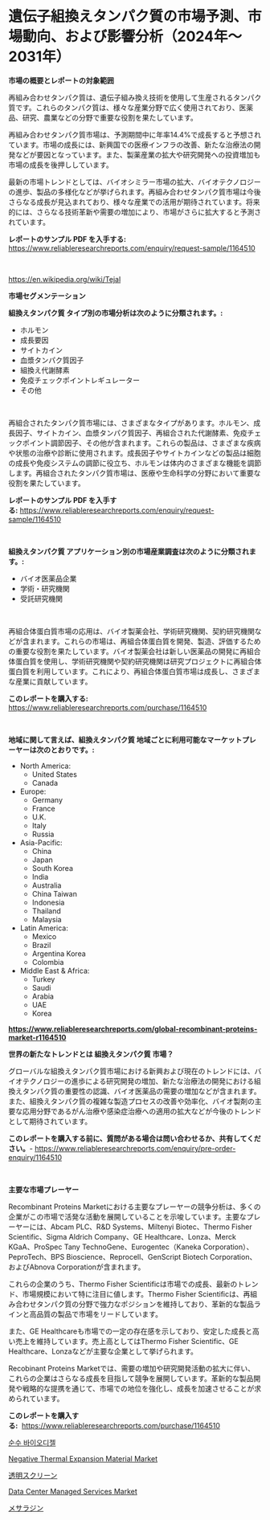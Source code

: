 <p><h1>遺伝子組換えタンパク質の市場予測、市場動向、および影響分析（2024年〜2031年）</h1></p><p><strong>市場の概要とレポートの対象範囲</strong></p>
<p><p>再組み合わせタンパク質は、遺伝子組み換え技術を使用して生産されるタンパク質です。これらのタンパク質は、様々な産業分野で広く使用されており、医薬品、研究、農業などの分野で重要な役割を果たしています。</p><p>再組み合わせタンパク質市場は、予測期間中に年率14.4%で成長すると予想されています。市場の成長には、新興国での医療インフラの改善、新たな治療法の開発などが要因となっています。また、製薬産業の拡大や研究開発への投資増加も市場の成長を後押ししています。</p><p>最新の市場トレンドとしては、バイオシミラー市場の拡大、バイオテクノロジーの進歩、製品の多様化などが挙げられます。再組み合わせタンパク質市場は今後さらなる成長が見込まれており、様々な産業での活用が期待されています。将来的には、さらなる技術革新や需要の増加により、市場がさらに拡大すると予測されています。</p></p>
<p><strong>レポートのサンプル PDF を入手する:</strong> <a href="https://www.reliableresearchreports.com/enquiry/request-sample/1164510">https://www.reliableresearchreports.com/enquiry/request-sample/1164510</a></p>
<p>&nbsp;</p>
<p><a href="https://en.wikipedia.org/wiki/Tejal">https://en.wikipedia.org/wiki/Tejal</a></p>
<p><strong>市場セグメンテーション</strong></p>
<p><strong>組換えタンパク質 タイプ別の市場分析は次のように分類されます。:</strong></p>
<p><ul><li>ホルモン</li><li>成長要因</li><li>サイトカイン</li><li>血漿タンパク質因子</li><li>組換え代謝酵素</li><li>免疫チェックポイントレギュレーター</li><li>その他</li></ul></p>
<p>&nbsp;</p>
<p><p>再組合されたタンパク質市場には、さまざまなタイプがあります。ホルモン、成長因子、サイトカイン、血漿タンパク質因子、再組合された代謝酵素、免疫チェックポイント調節因子、その他が含まれます。これらの製品は、さまざまな疾病や状態の治療や診断に使用されます。成長因子やサイトカインなどの製品は細胞の成長や免疫システムの調節に役立ち、ホルモンは体内のさまざまな機能を調節します。再組合されたタンパク質市場は、医療や生命科学の分野において重要な役割を果たしています。</p></p>
<p><strong>レポートのサンプル PDF を入手する:</strong>&nbsp;<a href="https://www.reliableresearchreports.com/enquiry/request-sample/1164510">https://www.reliableresearchreports.com/enquiry/request-sample/1164510</a></p>
<p>&nbsp;</p>
<p><strong> 組換えタンパク質 アプリケーション別の市場産業調査は次のように分類されます。:</strong></p>
<p><ul><li>バイオ医薬品企業</li><li>学術・研究機関</li><li>受託研究機関</li></ul></p>
<p>&nbsp;</p>
<p><p>再組合体蛋白質市場の応用は、バイオ製薬会社、学術研究機関、契約研究機関などが含まれます。これらの市場は、再組合体蛋白質を開発、製造、評価するための重要な役割を果たしています。バイオ製薬会社は新しい医薬品の開発に再組合体蛋白質を使用し、学術研究機関や契約研究機関は研究プロジェクトに再組合体蛋白質を利用しています。これにより、再組合体蛋白質市場は成長し、さまざまな産業に貢献しています。</p></p>
<p><strong>このレポートを購入する:</strong>&nbsp; <a href="https://www.reliableresearchreports.com/purchase/1164510">https://www.reliableresearchreports.com/purchase/1164510</a></p>
<p>&nbsp;</p>
<p><strong>地域に関して言えば、組換えタンパク質 地域ごとに利用可能なマーケットプレーヤーは次のとおりです。:</strong></p>
<p><ul>
    <li>
        North America:
        <ul>
            <li>United States</li>
            <li>Canada</li>
        </ul>
    </li>
    <li>
        Europe:
        <ul>
            <li>Germany</li>
            <li>France</li>
            <li>U.K.</li>
            <li>Italy</li>
            <li>Russia</li>
        </ul>
    </li>
    <li>
        Asia-Pacific:
        <ul>
            <li>China</li>
            <li>Japan</li>
            <li>South Korea</li>
            <li>India</li>
            <li>Australia</li>
            <li>China Taiwan</li>
            <li>Indonesia</li>
            <li>Thailand</li>
            <li>Malaysia</li>
        </ul>
    </li>
    <li>
        Latin America:
        <ul>
            <li>Mexico</li>
            <li>Brazil</li>
            <li>Argentina Korea</li>
            <li>Colombia</li>
        </ul>
    </li>
    <li>
        Middle East & Africa:
        <ul>
            <li>Turkey</li>
            <li>Saudi</li>
            <li>Arabia</li>
            <li>UAE</li>
            <li>Korea</li>
        </ul>
    </li>
    </ul></p>
<p><strong><a href="https://www.reliableresearchreports.com/global-recombinant-proteins-market-r1164510">https://www.reliableresearchreports.com/global-recombinant-proteins-market-r1164510</a></strong>&nbsp;</p>
<p><strong>世界の新たなトレンドとは 組換えタンパク質 市場？</strong></p>
<p><p>グローバルな組換えタンパク質市場における新興および現在のトレンドには、バイオテクノロジーの進歩による研究開発の増加、新たな治療法の開発における組換えタンパク質の重要性の認識、バイオ医薬品の需要の増加などが含まれます。また、組換えタンパク質の複雑な製造プロセスの改善や効率化、バイオ製剤の主要な応用分野であるがん治療や感染症治療への適用の拡大などが今後のトレンドとして期待されています。</p></p>
<p><strong>このレポートを購入する前に、質問がある場合は問い合わせるか、共有してください。</strong>- <a href="https://www.reliableresearchreports.com/enquiry/pre-order-enquiry/1164510">https://www.reliableresearchreports.com/enquiry/pre-order-enquiry/1164510</a></p>
<p>&nbsp;</p>
<p><strong>主要な市場プレーヤー</strong></p>
<p><p>Recombinant Proteins Marketにおける主要なプレーヤーの競争分析は、多くの企業がこの市場で活発な活動を展開していることを示唆しています。主要なプレーヤーには、Abcam PLC、R&D Systems、Miltenyi Biotec、Thermo Fisher Scientific、Sigma Aldrich Company、GE Healthcare、Lonza、Merck KGaA、ProSpec Tany TechnoGene、Eurogentec（Kaneka Corporation）、PeproTech、BPS Bioscience、Reprocell、GenScript Biotech Corporation、およびAbnova Corporationが含まれます。</p><p>これらの企業のうち、Thermo Fisher Scientificは市場での成長、最新のトレンド、市場規模において特に注目に値します。Thermo Fisher Scientificは、再組み合わせタンパク質の分野で強力なポジションを維持しており、革新的な製品ラインと高品質の製品で市場をリードしています。</p><p>また、GE Healthcareも市場での一定の存在感を示しており、安定した成長と高い売上を維持しています。売上高としてはThermo Fisher Scientific、GE Healthcare、Lonzaなどが主要な企業として挙げられます。</p><p>Recobinant Proteins Marketでは、需要の増加や研究開発活動の拡大に伴い、これらの企業はさらなる成長を目指して競争を展開しています。革新的な製品開発や戦略的な提携を通じて、市場での地位を強化し、成長を加速させることが求められています。</p></p>
<p><strong>このレポートを購入する:</strong>&nbsp;&nbsp;<a href="https://www.reliableresearchreports.com/purchase/1164510">https://www.reliableresearchreports.com/purchase/1164510</a></p>
<p><p><a href="https://github.com/LuckeyCorbin/Market-Research-Report-List-2/blob/main/515492824252.md">순수 바이오디젤</a></p><p><a href="https://github.com/mandarincruisesvn/Market-Research-Report-List-1/blob/main/negative-thermal-expansion-material-market.md">Negative Thermal Expansion Material Market</a></p><p><a href="https://github.com/RandallRunte2023/Market-Research-Report-List-2/blob/main/274371717394.md">透明スクリーン</a></p><p><a href="https://issuu.com/reportprime-2/docs/data-center-managed-services-market-size-2030.pptx">Data Center Managed Services Market</a></p><p><a href="https://github.com/TerrellConn/Market-Research-Report-List-2/blob/main/175546617393.md">メサラジン</a></p></p>